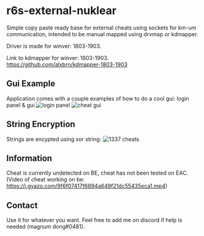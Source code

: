# r6s-external-nuklear
Simple copy paste ready base for external cheats using sockets for km-um communication, intended to be manual mapped using drvmap or kdmapper.

Driver is made for winver: 1803-1903.

Link to kdmapper for winver: 1803-1903. 
https://github.com/alxbrn/kdmapper-1803-1903

## Gui Example
Application comes with a couple examples of how to do a cool gui: login panel & gui
![login panel](https://i.gyazo.com/d638a026986b0cfdb3a3142b84c4eda9.png)
![cheat gui](https://i.gyazo.com/aecea264cba5c72d05f25976a05ffb9a.png)

## String Encryption

Strings are encypted using xor string:
![1337 cheats](https://i.gyazo.com/f0d8ccc0789cc55ab43837919e294487.png)

## Information
Cheat is currently undetected on BE, cheat has not been tested on EAC.
(Video of cheat working on be: https://i.gyazo.com/9f6f07417f6894a649f21dc55435eca1.mp4)

## Contact
Use it for whatever you want. Feel free to add me on discord if help is needed (magnum dong#0481).

